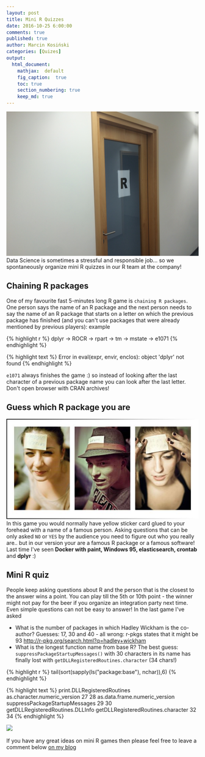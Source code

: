 ```yaml
---
layout: post
title: Mini R Quizzes
date: 2016-10-25 6:00:00
comments: true
published: true
author: Marcin Kosiński
categories: [Quizes]
output:
  html_document:
    mathjax:  default
    fig_caption:  true
    toc: true
    section_numbering: true
    keep_md: true
---
```


<img src="/images/fulls/rquiz2.JPG" class="fit image"> Data Science is sometimes a stressful and responsible job... so we spontaneously organize mini R quizzes in our R team at the company!

## Chaining R packages

One of my favourite fast 5-minutes long R game is `chaining R packages`. One person says the name of an R package and the next person needs to say the name of an R package that starts on a letter on which the previous package has finished (and you can't use packages that were already mentioned by previous players): example


{% highlight r %}
dplyr -> ROCR -> rpart -> tm -> mstate -> e1071
{% endhighlight %}



{% highlight text %}
Error in eval(expr, envir, enclos): object 'dplyr' not found
{% endhighlight %}

`e1071` always finishes the game :) so instead of looking after the last character of a previous package name you can look after the last letter. Don't open browser with CRAN archives!

## Guess which R package you are

<img src="/images/fulls/rquiz3.jpg" class="left image"> In this game you would normally have yellow sticker card glued to your forehead with a name of a famous person. Asking questions that can be only asked `NO` or `YES` by the audience you need to figure out who you really are.. but in our version your are a famous R package or a famous software! Last time I've seen **Docker with paint, Windows 95, elasticsearch, crontab** and **dplyr** :)

## Mini R quiz

People keep asking questions about R and the person that is the closest to the answer wins a point. You can play till the 5th or 10th point - the winner might not pay for the beer if you organize an integration party next time. Even simple questions can not be easy to answer! In the last game I've asked

- What is the number of packages in which Hadley Wickham is the co-author? Guesses: 17, 30 and 40 - all wrong: r-pkgs states that it might be 93 http://r-pkg.org/search.html?q=hadley+wickham
- What is the longest function name from base R? The best guess: `suppressPackageStartupMessages()` with 30 characters in its name has finally lost with `getDLLRegisteredRoutines.character` (34 chars!)


{% highlight r %}
tail(sort(sapply(ls("package:base"), nchar)),6)
{% endhighlight %}



{% highlight text %}
       print.DLLRegisteredRoutines       as.character.numeric_version 
                                27                                 28 
     as.data.frame.numeric_version     suppressPackageStartupMessages 
                                29                                 30 
  getDLLRegisteredRoutines.DLLInfo getDLLRegisteredRoutines.character 
                                32                                 34 
{% endhighlight %}

<img src="https://media2.giphy.com/media/hkMXte9dBJFfO/200_s.gif" class="fit image">


If you have any great ideas on mini R games then please feel free to leave a comment below [on my blog](http://r-addict.com/2016/10/25/Mini-R-Quizes.html)
